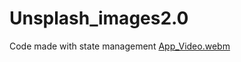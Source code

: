 # Unsplash_images2.0
 Code made with state management 
[App_Video.webm](https://user-images.githubusercontent.com/53469111/236675061-00bacab3-0fc3-4a06-ae62-290b86f87e24.webm)
